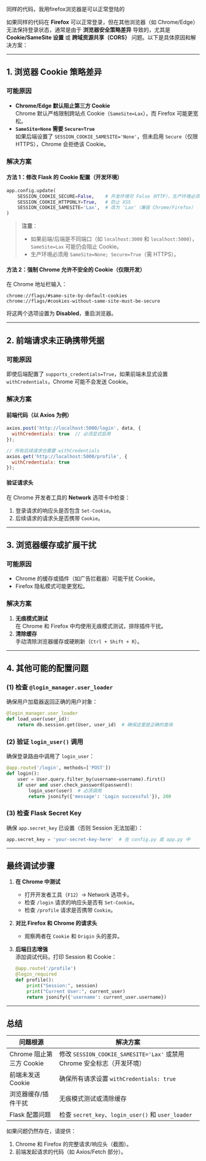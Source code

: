同样的代码，我用firefox浏览器是可以正常登陆的

如果同样的代码在 **Firefox** 可以正常登录，但在其他浏览器（如 Chrome/Edge）无法保持登录状态，通常是由于 **浏览器安全策略差异** 导致的，尤其是 **Cookie/SameSite 设置** 或 **跨域资源共享（CORS）** 问题。以下是具体原因和解决方案：

---

## **1. 浏览器 Cookie 策略差异**
### **可能原因**
- **Chrome/Edge 默认阻止第三方 Cookie**  
  Chrome 默认严格限制跨站点 Cookie（`SameSite=Lax`），而 Firefox 可能更宽松。
- **`SameSite=None` 需要 `Secure=True`**  
  如果后端设置了 `SESSION_COOKIE_SAMESITE='None'`，但未启用 `Secure`（仅限 HTTPS），Chrome 会拒绝该 Cookie。

### **解决方案**
#### **方法 1：修改 Flask 的 Cookie 配置（开发环境）**
```python
app.config.update(
    SESSION_COOKIE_SECURE=False,    # 开发环境可 False（HTTP），生产环境必须 True（HTTPS）
    SESSION_COOKIE_HTTPONLY=True,   # 防止 XSS
    SESSION_COOKIE_SAMESITE='Lax',  # 改为 'Lax'（兼容 Chrome/Firefox）
)
```
> **注意**：  
> - 如果前端/后端是不同端口（如 `localhost:3000` 和 `localhost:5000`），`SameSite=Lax` 可能仍会阻止 Cookie。  
> - 生产环境必须用 `SameSite=None; Secure=True`（需 HTTPS）。

#### **方法 2：强制 Chrome 允许不安全的 Cookie（仅限开发）**
在 Chrome 地址栏输入：  
```
chrome://flags/#same-site-by-default-cookies
chrome://flags/#cookies-without-same-site-must-be-secure
```
将这两个选项设置为 **Disabled**，重启浏览器。

---

## **2. 前端请求未正确携带凭据**
### **可能原因**
即使后端配置了 `supports_credentials=True`，如果前端未显式设置 `withCredentials`，Chrome 可能不会发送 Cookie。

### **解决方案**
#### **前端代码（以 Axios 为例）**
```javascript
axios.post('http://localhost:5000/login', data, { 
  withCredentials: true  // 必须显式启用
});

// 所有后续请求也需要 withCredentials
axios.get('http://localhost:5000/profile', { 
  withCredentials: true 
});
```

#### **验证请求头**
在 Chrome 开发者工具的 **Network** 选项卡中检查：  
1. 登录请求的响应头是否包含 `Set-Cookie`。  
2. 后续请求的请求头是否携带 `Cookie`。

---

## **3. 浏览器缓存或扩展干扰**
### **可能原因**
- Chrome 的缓存或插件（如广告拦截器）可能干扰 Cookie。  
- Firefox 隐私模式可能更宽松。

### **解决方案**
1. **无痕模式测试**  
   在 Chrome 和 Firefox 中均使用无痕模式测试，排除插件干扰。  
2. **清除缓存**  
   手动清除浏览器缓存或硬刷新（`Ctrl + Shift + R`）。

---

## **4. 其他可能的配置问题**
### **(1) 检查 `@login_manager.user_loader`**
确保用户加载器返回正确的用户对象：
```python
@login_manager.user_loader
def load_user(user_id):
    return db.session.get(User, user_id)  # 确保这里是正确的查询
```

### **(2) 验证 `login_user()` 调用**
确保登录路由中调用了 `login_user`：
```python
@app.route('/login', methods=['POST'])
def login():
    user = User.query.filter_by(username=username).first()
    if user and user.check_password(password):
        login_user(user)  # 必须调用
        return jsonify({'message': 'Login successful'}), 200
```

### **(3) 检查 Flask Secret Key**
确保 `app.secret_key` 已设置（否则 Session 无法加密）：
```python
app.secret_key = 'your-secret-key-here'  # 在 config.py 或 app.py 中
```

---

## **最终调试步骤**
1. **在 Chrome 中测试**  
   - 打开开发者工具（`F12`）→ Network 选项卡。  
   - 检查 `/login` 请求的响应头是否有 `Set-Cookie`。  
   - 检查 `/profile` 请求是否携带 `Cookie`。  

2. **对比 Firefox 和 Chrome 的请求头**  
   - 观察两者在 `Cookie` 和 `Origin` 头的差异。

3. **后端日志增强**  
   添加调试代码，打印 Session 和 Cookie：
   ```python
   @app.route('/profile')
   @login_required
   def profile():
       print("Session:", session)
       print("Current User:", current_user)
       return jsonify({'username': current_user.username})
   ```

---

## **总结**
| 问题根源                | 解决方案                                                                 |
|-------------------------|--------------------------------------------------------------------------|
| Chrome 阻止第三方 Cookie | 修改 `SESSION_COOKIE_SAMESITE='Lax'` 或禁用 Chrome 安全标志（开发环境） |
| 前端未发送 Cookie        | 确保所有请求设置 `withCredentials: true`                                |
| 浏览器缓存/插件干扰      | 无痕模式测试或清除缓存                                                  |
| Flask 配置问题           | 检查 `secret_key`、`login_user()` 和 `user_loader`                     |

如果问题仍然存在，请提供：  
1. Chrome 和 Firefox 的完整请求/响应头（截图）。  
2. 前端发起请求的代码（如 Axios/Fetch 部分）。